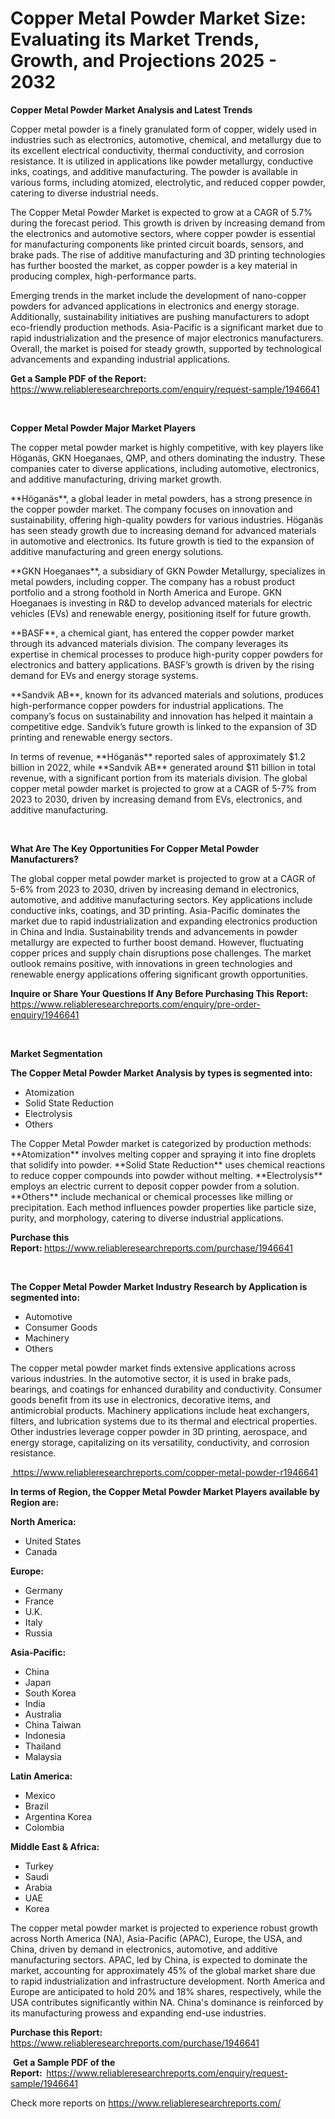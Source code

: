 <p><h1>Copper Metal Powder Market Size: Evaluating its Market Trends, Growth, and Projections 2025 - 2032</h1></p><p><strong>Copper Metal Powder Market Analysis and Latest Trends</strong></p>
<p><p>Copper metal powder is a finely granulated form of copper, widely used in industries such as electronics, automotive, chemical, and metallurgy due to its excellent electrical conductivity, thermal conductivity, and corrosion resistance. It is utilized in applications like powder metallurgy, conductive inks, coatings, and additive manufacturing. The powder is available in various forms, including atomized, electrolytic, and reduced copper powder, catering to diverse industrial needs.</p><p>The Copper Metal Powder Market is expected to grow at a CAGR of 5.7% during the forecast period. This growth is driven by increasing demand from the electronics and automotive sectors, where copper powder is essential for manufacturing components like printed circuit boards, sensors, and brake pads. The rise of additive manufacturing and 3D printing technologies has further boosted the market, as copper powder is a key material in producing complex, high-performance parts.</p><p>Emerging trends in the market include the development of nano-copper powders for advanced applications in electronics and energy storage. Additionally, sustainability initiatives are pushing manufacturers to adopt eco-friendly production methods. Asia-Pacific is a significant market due to rapid industrialization and the presence of major electronics manufacturers. Overall, the market is poised for steady growth, supported by technological advancements and expanding industrial applications.</p></p>
<p><strong>Get a Sample PDF of the Report:&nbsp;</strong> <a href="https://www.reliableresearchreports.com/enquiry/request-sample/1946641?utm_campaign=1512&utm_medium=2&utm_source=Github&utm_content=ia&utm_term=25012025&utm_id=copper-metal-powder">https://www.reliableresearchreports.com/enquiry/request-sample/1946641</a></p>
<p>&nbsp;</p>
<p><strong>Copper Metal Powder Major Market Players</strong></p>
<p><p>The copper metal powder market is highly competitive, with key players like Höganäs, GKN Hoeganaes, QMP, and others dominating the industry. These companies cater to diverse applications, including automotive, electronics, and additive manufacturing, driving market growth.</p><p>**Höganäs**, a global leader in metal powders, has a strong presence in the copper powder market. The company focuses on innovation and sustainability, offering high-quality powders for various industries. Höganäs has seen steady growth due to increasing demand for advanced materials in automotive and electronics. Its future growth is tied to the expansion of additive manufacturing and green energy solutions.</p><p>**GKN Hoeganaes**, a subsidiary of GKN Powder Metallurgy, specializes in metal powders, including copper. The company has a robust product portfolio and a strong foothold in North America and Europe. GKN Hoeganaes is investing in R&D to develop advanced materials for electric vehicles (EVs) and renewable energy, positioning itself for future growth.</p><p>**BASF**, a chemical giant, has entered the copper powder market through its advanced materials division. The company leverages its expertise in chemical processes to produce high-purity copper powders for electronics and battery applications. BASF’s growth is driven by the rising demand for EVs and energy storage systems.</p><p>**Sandvik AB**, known for its advanced materials and solutions, produces high-performance copper powders for industrial applications. The company’s focus on sustainability and innovation has helped it maintain a competitive edge. Sandvik’s future growth is linked to the expansion of 3D printing and renewable energy sectors.</p><p>In terms of revenue, **Höganäs** reported sales of approximately $1.2 billion in 2022, while **Sandvik AB** generated around $11 billion in total revenue, with a significant portion from its materials division. The global copper metal powder market is projected to grow at a CAGR of 5-7% from 2023 to 2030, driven by increasing demand from EVs, electronics, and additive manufacturing.</p></p>
<p>&nbsp;</p>
<p><strong>What Are The Key Opportunities For Copper Metal Powder Manufacturers?</strong></p>
<p><p>The global copper metal powder market is projected to grow at a CAGR of 5-6% from 2023 to 2030, driven by increasing demand in electronics, automotive, and additive manufacturing sectors. Key applications include conductive inks, coatings, and 3D printing. Asia-Pacific dominates the market due to rapid industrialization and expanding electronics production in China and India. Sustainability trends and advancements in powder metallurgy are expected to further boost demand. However, fluctuating copper prices and supply chain disruptions pose challenges. The market outlook remains positive, with innovations in green technologies and renewable energy applications offering significant growth opportunities.</p></p>
<p><strong>Inquire or Share Your Questions If Any Before Purchasing This Report:</strong> <a href="https://www.reliableresearchreports.com/enquiry/pre-order-enquiry/1946641?utm_campaign=1512&utm_medium=2&utm_source=Github&utm_content=ia&utm_term=25012025&utm_id=copper-metal-powder">https://www.reliableresearchreports.com/enquiry/pre-order-enquiry/1946641</a></p>
<p>&nbsp;</p>
<p><strong>Market Segmentation</strong></p>
<p><strong>The Copper Metal Powder Market Analysis by types is segmented into:</strong></p>
<p><ul><li>Atomization</li><li>Solid State Reduction</li><li>Electrolysis</li><li>Others</li></ul></p>
<p><p>The Copper Metal Powder market is categorized by production methods: **Atomization** involves melting copper and spraying it into fine droplets that solidify into powder. **Solid State Reduction** uses chemical reactions to reduce copper compounds into powder without melting. **Electrolysis** employs an electric current to deposit copper powder from a solution. **Others** include mechanical or chemical processes like milling or precipitation. Each method influences powder properties like particle size, purity, and morphology, catering to diverse industrial applications.</p></p>
<p><strong>Purchase this Report:&nbsp;</strong><a href="https://www.reliableresearchreports.com/purchase/1946641?utm_campaign=1512&utm_medium=2&utm_source=Github&utm_content=ia&utm_term=25012025&utm_id=copper-metal-powder">https://www.reliableresearchreports.com/purchase/1946641</a></p>
<p>&nbsp;</p>
<p><strong>The Copper Metal Powder Market Industry Research by Application is segmented into:</strong></p>
<p><ul><li>Automotive</li><li>Consumer Goods</li><li>Machinery</li><li>Others</li></ul></p>
<p><p>The copper metal powder market finds extensive applications across various industries. In the automotive sector, it is used in brake pads, bearings, and coatings for enhanced durability and conductivity. Consumer goods benefit from its use in electronics, decorative items, and antimicrobial products. Machinery applications include heat exchangers, filters, and lubrication systems due to its thermal and electrical properties. Other industries leverage copper powder in 3D printing, aerospace, and energy storage, capitalizing on its versatility, conductivity, and corrosion resistance.</p></p>
<p><a href="https://www.reliableresearchreports.com/copper-metal-powder-r1946641?utm_campaign=1512&utm_medium=2&utm_source=Github&utm_content=ia&utm_term=25012025&utm_id=copper-metal-powder">&nbsp;https://www.reliableresearchreports.com/copper-metal-powder-r1946641</a></p>
<p><strong>In terms of Region, the Copper Metal Powder Market Players available by Region are:</strong></p>
<p>
    <p> <strong> North America: </strong>
        <ul>
            <li>United States</li>
            <li>Canada</li>
        </ul>
        </p> 
    <p> <strong> Europe: </strong>
        <ul>
            <li>Germany</li>
            <li>France</li>
            <li>U.K.</li>
            <li>Italy</li>
            <li>Russia</li>
        </ul>
        </p> 
    <p> <strong> Asia-Pacific: </strong>
        <ul>
            <li>China</li>
            <li>Japan</li>
            <li>South Korea</li>
            <li>India</li>
            <li>Australia</li>
            <li>China Taiwan</li>
            <li>Indonesia</li>
            <li>Thailand</li>
            <li>Malaysia</li>
        </ul>
        </p> 
    <p> <strong> Latin America: </strong>
        <ul>
            <li>Mexico</li>
            <li>Brazil</li>
            <li>Argentina Korea</li>
            <li>Colombia</li>
        </ul>
        </p> 
    <p> <strong> Middle East & Africa: </strong>
        <ul>
            <li>Turkey</li>
            <li>Saudi</li>
            <li>Arabia</li>
            <li>UAE</li>
            <li>Korea</li>
        </ul>
    </p>
    </p>
<p><p>The copper metal powder market is projected to experience robust growth across North America (NA), Asia-Pacific (APAC), Europe, the USA, and China, driven by demand in electronics, automotive, and additive manufacturing sectors. APAC, led by China, is expected to dominate the market, accounting for approximately 45% of the global market share due to rapid industrialization and infrastructure development. North America and Europe are anticipated to hold 20% and 18% shares, respectively, while the USA contributes significantly within NA. China's dominance is reinforced by its manufacturing prowess and expanding end-use industries.</p></p>
<p><strong>Purchase this Report: </strong><a href="https://www.reliableresearchreports.com/purchase/1946641?utm_campaign=1512&utm_medium=2&utm_source=Github&utm_content=ia&utm_term=25012025&utm_id=copper-metal-powder">https://www.reliableresearchreports.com/purchase/1946641</a></p>
<p>&nbsp;<strong>Get a Sample PDF of the Report:&nbsp;&nbsp;</strong><a href="https://www.reliableresearchreports.com/enquiry/request-sample/1946641?utm_campaign=1512&utm_medium=2&utm_source=Github&utm_content=ia&utm_term=25012025&utm_id=copper-metal-powder">https://www.reliableresearchreports.com/enquiry/request-sample/1946641</a></p>
<p><strong></strong></p>
<p>Check more reports on <a href="https://www.reliableresearchreports.com/?utm_campaign=1512&utm_medium=2&utm_source=Github&utm_content=ia&utm_term=25012025&utm_id=copper-metal-powder">https://www.reliableresearchreports.com/</a></p>